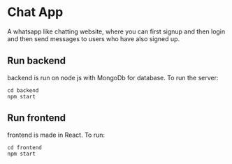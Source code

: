 # Chat App
A whatsapp like chatting website, where you can first signup and then login and then send messages to users who have also signed up.
## Run backend
backend is run on node js with MongoDb for database. To run the server:

    cd backend
    npm start
## Run frontend
frontend is made in React. To run:

    cd frontend
    npm start

